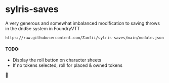 # sylris-saves

A very generous and somewhat imbalanced modification to saving throws in the dnd5e system in FoundryVTT

`https://raw.githubusercontent.com/Zanfii/sylris-saves/main/module.json`

#### TODO:
- Display the roll button on character sheets
- If no tokens selected, roll for placed & owned tokens

🦆
